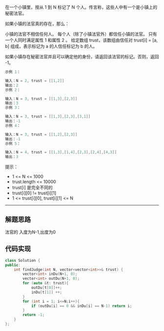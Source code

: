 在一个小镇里，按从 1 到 N 标记了 N 个人。传言称，这些人中有一个是小镇上的秘密法官。

如果小镇的法官真的存在，那么：

小镇的法官不相信任何人。
每个人（除了小镇法官外）都信任小镇的法官。
只有一个人同时满足属性 1 和属性 2 。
给定数组 trust，该数组由信任对 trust[i] = [a, b] 组成，表示标记为 a 的人信任标记为 b 的人。

如果小镇存在秘密法官并且可以确定他的身份，请返回该法官的标记。否则，返回 -1。

```cpp
示例 1：

输入：N = 2, trust = [[1,2]]
输出：2
示例 2：

输入：N = 3, trust = [[1,3],[2,3]]
输出：3
示例 3：

输入：N = 3, trust = [[1,3],[2,3],[3,1]]
输出：-1
示例 4：

输入：N = 3, trust = [[1,2],[2,3]]
输出：-1
示例 5：

输入：N = 4, trust = [[1,3],[1,4],[2,3],[2,4],[4,3]]
输出：3
```

提示：

- 1 <= N <= 1000
- trust.length <= 10000
- trust[i] 是完全不同的
- trust[i][0] != trust[i][1]
- 1 <= trust[i][0], trust[i][1] <= N

---

## 解题思路

法官的 入度为N-1,出度为0

## 代码实现

```cpp
class Solution {
public:
    int findJudge(int N, vector<vector<int>>& trust) {
        vector<int> inDu(N+1, 0);
        vector<int> outDu(N+1, 0);
        for (auto &t: trust){
            outDu[t[0]]++;
            inDu[t[1]] ++;
        }
        for (int i = 1; i<=N;i++){
            if (outDu[i] == 0 && inDu[i] == N-1) return i;
        }
        return -1;
    }
};
```